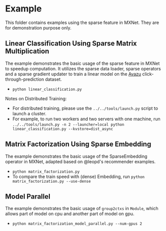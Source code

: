 Example
===========
This folder contains examples using the sparse feature in MXNet. They are for demonstration purpose only.

## Linear Classification Using Sparse Matrix Multiplication

The example demonstrates the basic usage of the sparse feature in MXNet to speedup computation. It utilizes the sparse data loader, sparse operators and a sparse gradient updater to train a linear model on the [Avazu](https://www.csie.ntu.edu.tw/~cjlin/libsvmtools/datasets/binary.html#avazu) click-through-prediction dataset.

- `python linear_classification.py`

Notes on Distributed Training:

- For distributed training, please use the `../../tools/launch.py` script to launch a cluster.
- For example, to run two workers and two servers with one machine, run `../../tools/launch.py -n 2 --launcher=local python linear_classification.py --kvstore=dist_async`

## Matrix Factorization Using Sparse Embedding

The example demonstrates the basic usage of the SparseEmbedding operator in MXNet, adapted based on @leopd's recommender examples.

- `python matrix_factorization.py`
- To compare the train speed with (dense) Embedding, run `python matrix_factorization.py --use-dense`

## Model Parallel

The example demonstrates the basic usage of `group2ctxs` in `Module`, which allows part of model on cpu and another part of model on gpu.

- `python matrix_factorization_model_parallel.py --num-gpus 2`

